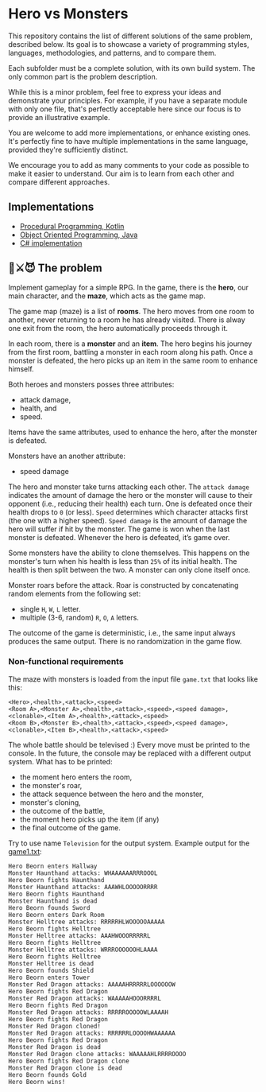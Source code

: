 # Hero vs Monsters

This repository contains the list of different solutions of the same problem, described below. Its goal is to showcase a variety of programming styles, languages, methodologies, and patterns, and to compare them.

Each subfolder must be a complete solution, with its own build system. The only common part is the problem description.

While this is a minor problem, feel free to express your ideas and demonstrate your principles. For example, if you have a separate module with only one file, that's perfectly acceptable here since our focus is to provide an illustrative example.

You are welcome to add more implementations, or enhance existing ones. It's perfectly fine to have multiple implementations in the same language, provided they're sufficiently distinct.

We encourage you to add as many comments to your code as possible to make it easier to understand. Our aim is to learn from each other and compare different approaches.

## Implementations

+ [Procedural Programming, Kotlin](pp-kotlin/README.md)
+ [Object Oriented Programming, Java](simple-oop-java/README.md)
+ [C# implementation](c-sharp-extensions/README.md)

## 🤴⚔️😈 The problem

Implement gameplay for a simple RPG. In the game, there is the **hero**, our main character, and the **maze**, which acts as the game map.

The game map (maze) is a list of **rooms**. The hero moves from one room to another, never returning to a room he has already visited. There is alway one exit from the room, the hero automatically proceeds through it.

In each room, there is a **monster** and an **item**. The hero begins his journey from the first room, battling a monster in each room along his path. Once a monster is defeated, the hero picks up an item in the same room to enhance himself.

Both heroes and monsters posses three attributes:

+ attack damage,
+ health, and
+ speed.

Items have the same attributes, used to enhance the hero, after the monster is defeated.

Monsters have an another attribute:

+ speed damage

The hero and monster take turns attacking each other. The `attack damage` indicates the amount of damage the hero or the monster will cause to their opponent (i.e., reducing their health) each turn. One is defeated once their health drops to `0` (or less). `Speed` determines which character attacks first (the one with a higher speed). `Speed damage` is the amount of damage the hero will suffer if hit by the monster. The game is won when the last monster is defeated. Whenever the hero is defeated, it’s game over.

Some monsters have the ability to clone themselves. This happens on the monster's turn when his health is less than `25%` of its initial health. The health is then split between the two. A monster can only clone itself once.

Monster roars before the attack. Roar is constructed by concatenating random elements from the following set: 
+ single `H`, `W`, `L` letter.
+ multiple (3-6, random) `R`, `O`, `A` letters.

The outcome of the game is deterministic, i.e., the same input always produces the same output. There is no randomization in the game flow.

### Non-functional requirements

The maze with monsters is loaded from the input file `game.txt` that looks like this:

```
<Hero>,<health>,<attack>,<speed>
<Room A>,<Monster A>,<health>,<attack>,<speed>,<speed damage>,<clonable>,<Item A>,<health>,<attack>,<speed>
<Room B>,<Monster B>,<health>,<attack>,<speed>,<speed damage>,<clonable>,<Item B>,<health>,<attack>,<speed>
```

The whole battle should be televised :) Every move must be printed to the console. In the future, the console may be replaced with a different output system. What has to be printed:

+ the moment hero enters the room,
+ the monster's roar,
+ the attack sequence between the hero and the monster,
+ monster's cloning,
+ the outcome of the battle,
+ the moment hero picks up the item (if any)
+ the final outcome of the game.

Try to use name `Television` for the output system. Example output for the [game1.txt](game1.txt):

```plaintext
Hero Beorn enters Hallway
Monster Haunthand attacks: WHAAAAAARRROOOL
Hero Beorn fights Haunthand
Monster Haunthand attacks: AAAWHLOOOOORRRR
Hero Beorn fights Haunthand
Monster Haunthand is dead
Hero Beorn founds Sword
Hero Beorn enters Dark Room
Monster Helltree attacks: RRRRRHLWOOOOOAAAAA
Hero Beorn fights Helltree
Monster Helltree attacks: AAAHWOOORRRRRL
Hero Beorn fights Helltree
Monster Helltree attacks: WRRROOOOOOHLAAAA
Hero Beorn fights Helltree
Monster Helltree is dead
Hero Beorn founds Shield
Hero Beorn enters Tower
Monster Red Dragon attacks: AAAAAHRRRRRLOOOOOOW
Hero Beorn fights Red Dragon
Monster Red Dragon attacks: WAAAAAHOOORRRRL
Hero Beorn fights Red Dragon
Monster Red Dragon attacks: RRRRROOOOOWLAAAAH
Hero Beorn fights Red Dragon
Monster Red Dragon cloned!
Monster Red Dragon attacks: RRRRRRLOOOOHWAAAAAA
Hero Beorn fights Red Dragon
Monster Red Dragon is dead
Monster Red Dragon clone attacks: WAAAAAHLRRRROOOO
Hero Beorn fights Red Dragon clone
Monster Red Dragon clone is dead
Hero Beorn founds Gold
Hero Beorn wins!
```